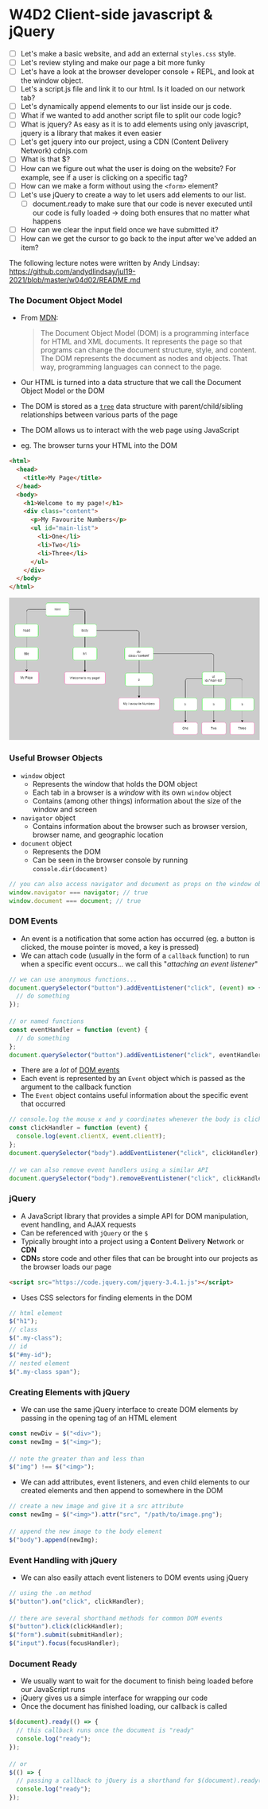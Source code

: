 # W4D2 Client-side javascript & jQuery

- [ ] Let's make a basic website, and add an external `styles.css` style.
- [ ] Let's review styling and make our page a bit more funky
- [ ] Let's have a look at the browser developer console + REPL, and look at the window object.
- [ ] Let's a script.js file and link it to our html. Is it loaded on our network tab?
- [ ] Let's dynamically append elements to our list inside our js code.
- [ ] What if we wanted to add another script file to split our code logic?
- [ ] What is jquery? As easy as it is to add elements using only javascript, jquery is a library that makes it even easier
- [ ] Let's get jquery into our project, using a CDN (Content Delivery Network) cdnjs.com
- [ ] What is that $?
- [ ] How can we figure out what the user is doing on the website? For example, see if a user is clicking on a specific tag?
- [ ] How can we make a form without using the `<form>` element?
- [ ] Let's use jQuery to create a way to let users add elements to our list.
  - [ ] document.ready to make sure that our code is never executed until our code is fully loaded -> doing both ensures that no matter what happens
- [ ] How can we clear the input field once we have submitted it?
- [ ] How can we get the cursor to go back to the input after we've added an item?

The following lecture notes were written by Andy Lindsay: https://github.com/andydlindsay/jul19-2021/blob/master/w04d02/README.md

### The Document Object Model

- From [MDN](https://developer.mozilla.org/en-US/docs/Web/API/Document_Object_Model/Introduction):
  > The Document Object Model (DOM) is a programming interface for HTML and XML documents. It represents the page so that programs can change the document structure, style, and content. The DOM represents the document as nodes and objects. That way, programming languages can connect to the page.
- Our HTML is turned into a data structure that we call the Document Object Model or the DOM
- The DOM is stored as a [`tree`](<https://en.wikipedia.org/wiki/Tree_(data_structure)>) data structure with parent/child/sibling relationships between various parts of the page
- The DOM allows us to interact with the web page using JavaScript

- eg. The browser turns your HTML into the DOM

```html
<html>
  <head>
    <title>My Page</title>
  </head>
  <body>
    <h1>Welcome to my page!</h1>
    <div class="content">
      <p>My Favourite Numbers</p>
      <ul id="main-list">
        <li>One</li>
        <li>Two</li>
        <li>Three</li>
      </ul>
    </div>
  </body>
</html>
```

![DOM example](https://raw.githubusercontent.com/andydlindsay/lectures/master/w04d02/dom-example.png)

### Useful Browser Objects

- `window` object
  - Represents the window that holds the DOM object
  - Each tab in a browser is a _window_ with its own `window` object
  - Contains (among other things) information about the size of the window and screen
- `navigator` object
  - Contains information about the browser such as browser version, browser name, and geographic location
- `document` object
  - Represents the DOM
  - Can be seen in the browser console by running `console.dir(document)`

```js
// you can also access navigator and document as props on the window object
window.navigator === navigator; // true
window.document === document; // true
```

### DOM Events

- An event is a notification that some action has occurred (eg. a button is clicked, the mouse pointer is moved, a key is pressed)
- We can attach code (usually in the form of a `callback` function) to run when a specific event occurs... we call this "_attaching an event listener_"

```js
// we can use anonymous functions...
document.querySelector("button").addEventListener("click", (event) => {
  // do something
});

// or named functions
const eventHandler = function (event) {
  // do something
};
document.querySelector("button").addEventListener("click", eventHandler);
```

- There are a _lot_ of [DOM events](https://developer.mozilla.org/en-US/docs/Web/Events)
- Each event is represented by an `Event` object which is passed as the argument to the callback function
- The `Event` object contains useful information about the specific event that occurred

```js
// console.log the mouse x and y coordinates whenever the body is clicked
const clickHandler = function (event) {
  console.log(event.clientX, event.clientY);
};
document.querySelector("body").addEventListener("click", clickHandler);

// we can also remove event handlers using a similar API
document.querySelector("body").removeEventListener("click", clickHandler);
```

### jQuery

- A JavaScript library that provides a simple API for DOM manipulation, event handling, and AJAX requests
- Can be referenced with `jQuery` or the `$`
- Typically brought into a project using a **C**ontent **D**elivery **N**etwork or **CDN**
- **CDN**s store code and other files that can be brought into our projects as the browser loads our page

```html
<script src="https://code.jquery.com/jquery-3.4.1.js"></script>
```

- Uses CSS selectors for finding elements in the DOM

```js
// html element
$("h1");
// class
$(".my-class");
// id
$("#my-id");
// nested element
$(".my-class span");
```

### Creating Elements with jQuery

- We can use the same jQuery interface to create DOM elements by passing in the opening tag of an HTML element

```js
const newDiv = $("<div>");
const newImg = $("<img>");

// note the greater than and less than
$("img") !== $("<img>");
```

- We can add attributes, event listeners, and even child elements to our created elements and then append to somewhere in the DOM

```js
// create a new image and give it a src attribute
const newImg = $("<img>").attr("src", "/path/to/image.png");

// append the new image to the body element
$("body").append(newImg);
```

### Event Handling with jQuery

- We can also easily attach event listeners to DOM events using jQuery

```js
// using the .on method
$("button").on("click", clickHandler);

// there are several shorthand methods for common DOM events
$("button").click(clickHandler);
$("form").submit(submitHandler);
$("input").focus(focusHandler);
```

### Document Ready

- We usually want to wait for the document to finish being loaded before our JavaScript runs
- jQuery gives us a simple interface for wrapping our code
- Once the document has finished loading, our callback is called

```js
$(document).ready(() => {
  // this callback runs once the document is "ready"
  console.log("ready");
});

// or
$(() => {
  // passing a callback to jQuery is a shorthand for $(document).ready()
  console.log("ready");
});
```
